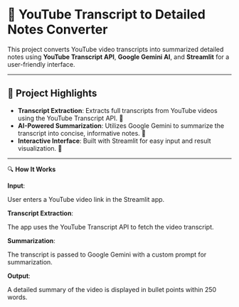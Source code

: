 # 🎥 YouTube Transcript to Detailed Notes Converter

This project converts YouTube video transcripts into summarized detailed notes using **YouTube Transcript API**, **Google Gemini AI**, and **Streamlit** for a user-friendly interface.

---

## 🌟 Project Highlights

- **Transcript Extraction**: Extracts full transcripts from YouTube videos using the YouTube Transcript API. 📝
- **AI-Powered Summarization**: Utilizes Google Gemini to summarize the transcript into concise, informative notes. 🤖
- **Interactive Interface**: Built with Streamlit for easy input and result visualization. 🎨

---

🔍 **How It Works**

**Input**:

User enters a YouTube video link in the Streamlit app.

**Transcript Extraction**:

The app uses the YouTube Transcript API to fetch the video transcript.

**Summarization**:

The transcript is passed to Google Gemini with a custom prompt for summarization.

**Output**:

A detailed summary of the video is displayed in bullet points within 250 words.
